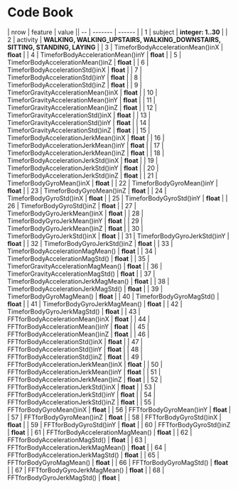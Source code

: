 # Code Book #

| nrow | feature  | value  || --  | -------  | ------  |
| 1   | subject  | **integer: 1..30**  |
| 2   | activity  | **WALKING, WALKING_UPSTAIRS, WALKING_DOWNSTAIRS, SITTING, STANDING, LAYING**  |
| 3   | TimeforBodyAccelerationMean()inX  | **float**  |
| 4   | TimeforBodyAccelerationMean()inY  | **float**  |
| 5   | TimeforBodyAccelerationMean()inZ  | **float**  |
| 6   | TimeforBodyAccelerationStd()inX  | **float**  |
| 7   | TimeforBodyAccelerationStd()inY  | **float**  |
| 8   | TimeforBodyAccelerationStd()inZ  | **float**  |
| 9   | TimeforGravityAccelerationMean()inX  | **float**  |
| 10  | TimeforGravityAccelerationMean()inY  | **float**  |
| 11  | TimeforGravityAccelerationMean()inZ  | **float**  |
| 12  | TimeforGravityAccelerationStd()inX  | **float**  |
| 13  | TimeforGravityAccelerationStd()inY  | **float**  |
| 14  | TimeforGravityAccelerationStd()inZ  | **float**  |
| 15  | TimeforBodyAccelerationJerkMean()inX  | **float**  |
| 16  | TimeforBodyAccelerationJerkMean()inY  | **float**  |
| 17  | TimeforBodyAccelerationJerkMean()inZ  | **float**  |
| 18  | TimeforBodyAccelerationJerkStd()inX  | **float**  |
| 19  | TimeforBodyAccelerationJerkStd()inY  | **float**  |
| 20  | TimeforBodyAccelerationJerkStd()inZ  | **float**  |
| 21  | TimeforBodyGyroMean()inX  | **float**  |
| 22  | TimeforBodyGyroMean()inY  | **float**  |
| 23  | TimeforBodyGyroMean()inZ  | **float**  |
| 24  | TimeforBodyGyroStd()inX  | **float**  |
| 25  | TimeforBodyGyroStd()inY  | **float**  |
| 26  | TimeforBodyGyroStd()inZ  | **float**  |
| 27  | TimeforBodyGyroJerkMean()inX  | **float**  |
| 28  | TimeforBodyGyroJerkMean()inY  | **float**  |
| 29  | TimeforBodyGyroJerkMean()inZ  | **float**  |
| 30  | TimeforBodyGyroJerkStd()inX  | **float**  |
| 31  | TimeforBodyGyroJerkStd()inY  | **float**  |
| 32  | TimeforBodyGyroJerkStd()inZ  | **float**  |
| 33  | TimeforBodyAccelerationMagMean()  | **float**  |
| 34  | TimeforBodyAccelerationMagStd()  | **float**  |
| 35  | TimeforGravityAccelerationMagMean()  | **float**  |
| 36  | TimeforGravityAccelerationMagStd()  | **float**  |
| 37  | TimeforBodyAccelerationJerkMagMean()  | **float**  |
| 38  | TimeforBodyAccelerationJerkMagStd()  | **float**  |
| 39  | TimeforBodyGyroMagMean()  | **float**  |
| 40  | TimeforBodyGyroMagStd()  | **float**  |
| 41  | TimeforBodyGyroJerkMagMean()  | **float**  |
| 42  | TimeforBodyGyroJerkMagStd()  | **float**  |
| 43  | FFTforBodyAccelerationMean()inX  | **float**  |
| 44  | FFTforBodyAccelerationMean()inY  | **float**  |
| 45  | FFTforBodyAccelerationMean()inZ  | **float**  |
| 46  | FFTforBodyAccelerationStd()inX  | **float**  |
| 47  | FFTforBodyAccelerationStd()inY  | **float**  |
| 48  | FFTforBodyAccelerationStd()inZ  | **float**  |
| 49  | FFTforBodyAccelerationJerkMean()inX  | **float**  |
| 50  | FFTforBodyAccelerationJerkMean()inY  | **float**  |
| 51  | FFTforBodyAccelerationJerkMean()inZ  | **float**  |
| 52  | FFTforBodyAccelerationJerkStd()inX  | **float**  |
| 53  | FFTforBodyAccelerationJerkStd()inY  | **float**  |
| 54  | FFTforBodyAccelerationJerkStd()inZ  | **float**  |
| 55  | FFTforBodyGyroMean()inX  | **float**  |
| 56  | FFTforBodyGyroMean()inY  | **float**  |
| 57  | FFTforBodyGyroMean()inZ  | **float**  |
| 58  | FFTforBodyGyroStd()inX  | **float**  |
| 59  | FFTforBodyGyroStd()inY  | **float**  |
| 60  | FFTforBodyGyroStd()inZ  | **float**  |
| 61  | FFTforBodyAccelerationMagMean()  | **float**  |
| 62  | FFTforBodyAccelerationMagStd()  | **float**  |
| 63  | FFTforBodyAccelerationJerkMagMean()  | **float**  |
| 64  | FFTforBodyAccelerationJerkMagStd()  | **float**  |
| 65  | FFTforBodyGyroMagMean()  | **float**  |
| 66  | FFTforBodyGyroMagStd()  | **float**  |
| 67  | FFTforBodyGyroJerkMagMean()  | **float**  |
| 68  | FFTforBodyGyroJerkMagStd()  | **float**  |
